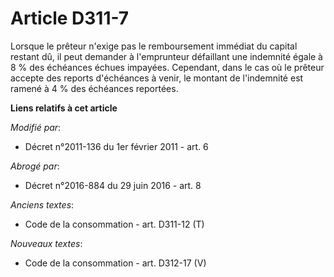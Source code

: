 # Article D311-7

Lorsque le prêteur n'exige pas le remboursement immédiat du capital restant dû, il peut demander à l'emprunteur défaillant
une indemnité égale à 8 % des échéances échues impayées. Cependant, dans le cas où le prêteur accepte des reports d'échéances
à venir, le montant de l'indemnité est ramené à 4 % des échéances reportées.

**Liens relatifs à cet article**

_Modifié par_:

  - Décret n°2011-136 du 1er février 2011 - art. 6

_Abrogé par_:

  - Décret n°2016-884 du 29 juin 2016 - art. 8

_Anciens textes_:

  - Code de la consommation - art. D311-12 (T)

_Nouveaux textes_:

  - Code de la consommation - art. D312-17 (V)
